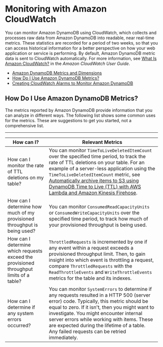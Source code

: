 # Monitoring with Amazon CloudWatch<a name="monitoring-cloudwatch"></a>

You can monitor Amazon DynamoDB using CloudWatch, which collects and processes raw data from Amazon DynamoDB into readable, near real\-time metrics\. These statistics are recorded for a period of two weeks, so that you can access historical information for a better perspective on how your web application or service is performing\. By default, Amazon DynamoDB metric data is sent to CloudWatch automatically\. For more information, see [What Is Amazon CloudWatch?](http://docs.aws.amazon.com/AmazonCloudWatch/latest/DeveloperGuide/WhatIsCloudWatch.html) in the *Amazon CloudWatch User Guide*\.


+ [Amazon DynamoDB Metrics and Dimensions](metrics-dimensions.md)
+ [How Do I Use Amazon DynamoDB Metrics?](#how-to-use-metrics)
+ [Creating CloudWatch Alarms to Monitor Amazon DynamoDB](creating-alarms.md)

## How Do I Use Amazon DynamoDB Metrics?<a name="how-to-use-metrics"></a>

The metrics reported by Amazon DynamoDB provide information that you can analyze in different ways\. The following list shows some common uses for the metrics\. These are suggestions to get you started, not a comprehensive list\.


****  

|  How can I?  |  Relevant Metrics  | 
| --- | --- | 
|  How can I monitor the rate of TTL deletions on my table?  |  You can monitor `TimeToLiveDeletedItemCount` over the specified time period, to track the rate of TTL deletions on your table\. For an example of a server\-less application using the `TimeToLiveDeletedItemCount` metric, see [ Automatically archive items to S3 using DynamoDB Time to Live \(TTL\) with AWS Lambda and Amazon Kinesis Firehose](https://aws.amazon.com/blogs/database/automatically-archive-items-to-s3-using-dynamodb-time-to-live-with-aws-lambda-and-amazon-kinesis-firehose/)\.   | 
|  How can I determine how much of my provisioned throughput is being used?  |  You can monitor `ConsumedReadCapacityUnits` or `ConsumedWriteCapacityUnits` over the specified time period, to track how much of your provisioned throughput is being used\.   | 
|  How can I determine which requests exceed the provisioned throughput limits of a table?  |  `ThrottledRequests` is incremented by one if any event within a request exceeds a provisioned throughput limit\. Then, to gain insight into which event is throttling a request, compare `ThrottledRequests` with the `ReadThrottleEvents` and `WriteThrottleEvents` metrics for the table and its indexes\.  | 
|  How can I determine if any system errors occurred?  |  You can monitor `SystemErrors` to determine if any requests resulted in a HTTP 500 \(server error\) code\. Typically, this metric should be equal to zero\. If it isn't, then you might want to investigate\.  You might encounter internal server errors while working with items\. These are expected during the lifetime of a table\. Any failed requests can be retried immediately\.   | 